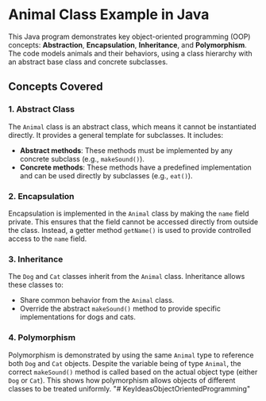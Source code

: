 # Animal Class Example in Java

This Java program demonstrates key object-oriented programming (OOP) concepts: **Abstraction**, **Encapsulation**, **Inheritance**, and **Polymorphism**. The code models animals and their behaviors, using a class hierarchy with an abstract base class and concrete subclasses.

## Concepts Covered

### 1. **Abstract Class**
The `Animal` class is an abstract class, which means it cannot be instantiated directly. It provides a general template for subclasses. It includes:
- **Abstract methods**: These methods must be implemented by any concrete subclass (e.g., `makeSound()`).
- **Concrete methods**: These methods have a predefined implementation and can be used directly by subclasses (e.g., `eat()`).

### 2. **Encapsulation**
Encapsulation is implemented in the `Animal` class by making the `name` field private. This ensures that the field cannot be accessed directly from outside the class. Instead, a getter method `getName()` is used to provide controlled access to the `name` field.

### 3. **Inheritance**
The `Dog` and `Cat` classes inherit from the `Animal` class. Inheritance allows these classes to:
- Share common behavior from the `Animal` class.
- Override the abstract `makeSound()` method to provide specific implementations for dogs and cats.

### 4. **Polymorphism**
Polymorphism is demonstrated by using the same `Animal` type to reference both `Dog` and `Cat` objects. Despite the variable being of type `Animal`, the correct `makeSound()` method is called based on the actual object type (either `Dog` or `Cat`). This shows how polymorphism allows objects of different classes to be treated uniformly.
"# KeyIdeasObjectOrientedProgramming" 
